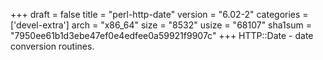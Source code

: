 +++
draft = false
title = "perl-http-date"
version = "6.02-2"
categories = ['devel-extra']
arch = "x86_64"
size = "8532"
usize = "68107"
sha1sum = "7950ee61b1d3ebe47ef0e4edfee0a59921f9907c"
+++
HTTP::Date - date conversion routines.